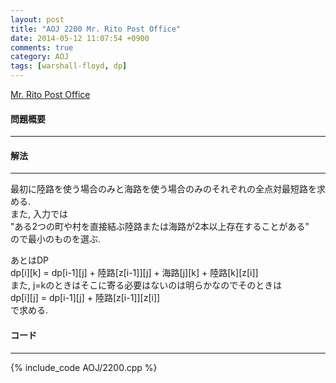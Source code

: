 ```yaml
---
layout: post
title: "AOJ 2200 Mr. Rito Post Office"
date: 2014-05-12 11:07:54 +0900
comments: true
category: AOJ
tags: [warshall-floyd, dp]
---
```


[Mr. Rito Post Office](http://judge.u-aizu.ac.jp/onlinejudge/description.jsp?id=2200)

#### 問題概要

****

#### 解法

****

最初に陸路を使う場合のみと海路を使う場合のみのそれぞれの全点対最短路を求める.  
また, 入力では  
"ある2つの町や村を直接結ぶ陸路または海路が2本以上存在することがある"  
ので最小のものを選ぶ.   
  
あとはDP  
dp[i][k] = dp[i-1][j] + 陸路[z[i-1]][j] + 海路[j][k] + 陸路[k][z[i]]  
また, j=kのときはそこに寄る必要はないのは明らかなのでそのときは  
dp[i][j] = dp[i-1][j] + 陸路[z[i-1]][z[i]]  
で求める.   

#### コード

****

{% include_code AOJ/2200.cpp %}
